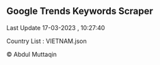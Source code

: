

## Google Trends Keywords Scraper 
 
Last Update 17-03-2023 , 10:27:40

Country List :
VIETNAM.json



© Abdul Muttaqin 
